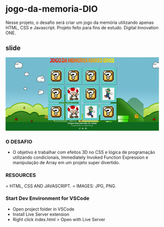 # jogo-da-memoria-DIO
Nesse projeto, o desafio será criar um jogo da memória utilizando apenas HTML, CSS e Javascript. 
Projeto feito para fins de estudo. Digital Innovation ONE.

## slide
<img src="./img/jogo-da-memoria.png">

### O DESAFIO
- O objetivo é trabalhar com efeitos 3D no CSS e lógica de programação utilizando condicionais, Immediately Invoked Function Expression e manipulação de Array em um projeto super divertido.

### RESOURCES

= HTML, CSS AND JAVASCRIPT.
= IMAGES: JPG, PNG.

### Start Dev Environment for VSCode

- Open project folder in VSCode
- Install Live Server extension
- Right click index.html > Open with Live Server